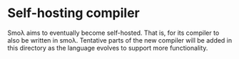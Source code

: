 # Self-hosting compiler

Smoλ aims to eventually become self-hosted. That is, for its compiler to also be written in smoλ.
Tentative parts of the new compiler will be added in this directory as the language evolves to
support more functionality.